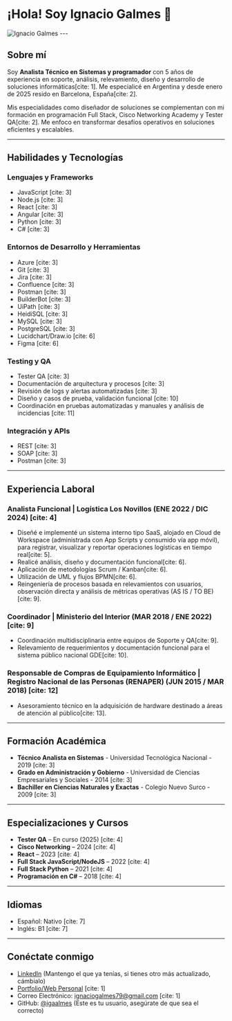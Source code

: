 # ¡Hola! Soy Ignacio Galmes 👋

![Ignacio Galmes](https://github.com/user-attachments/assets/00d89d43-ade4-463a-b544-3190a97c1f7e) ---

## Sobre mí
Soy **Analista Técnico en Sistemas y programador** con 5 años de experiencia en soporte, análisis, relevamiento, diseño y desarrollo de soluciones informáticas[cite: 1]. Me especialicé en Argentina y desde enero de 2025 resido en Barcelona, España[cite: 2].

Mis especialidades como diseñador de soluciones se complementan con mi formación en programación Full Stack, Cisco Networking Academy y Tester QA[cite: 2]. Me enfoco en transformar desafíos operativos en soluciones eficientes y escalables.

---

## Habilidades y Tecnologías

### Lenguajes y Frameworks
* JavaScript [cite: 3]
* Node.js [cite: 3]
* React [cite: 3]
* Angular [cite: 3]
* Python [cite: 3]
* C# [cite: 3]

### Entornos de Desarrollo y Herramientas
* Azure [cite: 3]
* Git [cite: 3]
* Jira [cite: 3]
* Confluence [cite: 3]
* Postman [cite: 3]
* BuilderBot [cite: 3]
* UiPath [cite: 3]
* HeidiSQL [cite: 3]
* MySQL [cite: 3]
* PostgreSQL [cite: 3]
* Lucidchart/Draw.io [cite: 6]
* Figma [cite: 6]

### Testing y QA
* Tester QA [cite: 3]
* Documentación de arquitectura y procesos [cite: 3]
* Revisión de logs y alertas automatizadas [cite: 3]
* Diseño y casos de prueba, validación funcional [cite: 10]
* Coordinación en pruebas automatizadas y manuales y análisis de incidencias [cite: 11]

### Integración y APIs
* REST [cite: 3]
* SOAP [cite: 3]
* Postman [cite: 3]

---

## Experiencia Laboral

### Analista Funcional | Logística Los Novillos (ENE 2022 / DIC 2024) [cite: 4]
* Diseñé e implementé un sistema interno tipo SaaS, alojado en Cloud de Workspace (administrada con App Scripts y consumido vía app móvil), para registrar, visualizar y reportar operaciones logísticas en tiempo real[cite: 5].
* Realicé análisis, diseño y documentación funcional[cite: 6].
* Aplicación de metodologías Scrum / Kanban[cite: 6].
* Utilización de UML y flujos BPMN[cite: 6].
* Reingeniería de procesos basada en relevamientos con usuarios, observación directa y análisis de métricas operativas (AS IS / TO BE)[cite: 9].

### Coordinador | Ministerio del Interior (MAR 2018 / ENE 2022) [cite: 9]
* Coordinación multidisciplinaria entre equipos de Soporte y QA[cite: 9].
* Relevamiento de requerimientos y documentación funcional para el sistema público nacional GDE[cite: 10].

### Responsable de Compras de Equipamiento Informático | Registro Nacional de las Personas (RENAPER) (JUN 2015 / MAR 2018) [cite: 12]
* Asesoramiento técnico en la adquisición de hardware destinado a áreas de atención al público[cite: 13].

---

## Formación Académica
* **Técnico Analista en Sistemas** - Universidad Tecnológica Nacional - 2019 [cite: 3]
* **Grado en Administración y Gobierno** - Universidad de Ciencias Empresariales y Sociales - 2014 [cite: 3]
* **Bachiller en Ciencias Naturales y Exactas** - Colegio Nuevo Surco - 2009 [cite: 3]

---

## Especializaciones y Cursos
* **Tester QA** – En curso (2025) [cite: 4]
* **Cisco Networking** – 2024 [cite: 4]
* **React** – 2023 [cite: 4]
* **Full Stack JavaScript/NodeJS** – 2022 [cite: 4]
* **Full Stack Python** – 2021 [cite: 4]
* **Programación en C#** – 2018 [cite: 4]

---

## Idiomas
* Español: Nativo [cite: 7]
* Inglés: B1 [cite: 7]

---

## Conéctate conmigo
* [LinkedIn](https://www.linkedin.com/in/ignacio-galmes-99ba7b247/) (Mantengo el que ya tenías, si tienes otro más actualizado, cámbialo)
* [Portfolio/Web Personal](https://igalmes.netlify.app/) [cite: 1]
* Correo Electrónico: ignaciogalmes79@gmail.com [cite: 1]
* GitHub: [@igaalmes](https://github.com/igaalmes) (Este es tu usuario, asegúrate de que sea el correcto)


